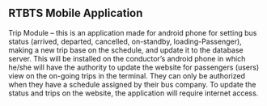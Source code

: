 ## RTBTS Mobile Application

Trip Module – this is an application made for android phone for setting bus status (arrived, departed, cancelled, on-standby, loading-Passenger), making a new trip base on the schedule, and update it to the database server. This will be installed on the conductor’s android phone in which he/she will have the authority to update the website for passengers (users) view on the on-going trips in the terminal. They can only be authorized when they have a schedule assigned by their bus company. To update the status and trips on the website, the application will require internet access.
